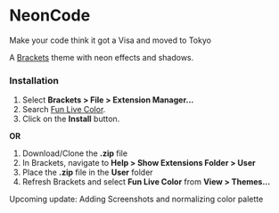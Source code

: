# NeonCode

<!--[![Version](https://flat.badges.ml/kelvinelove.NeonCode/version.svg)](https://brackets-extension-badges.github.io#kelvinelove.NeonCode)-->

 Make your code think it got a Visa and moved to Tokyo

<!--[![](https://badgen.net/github/license/micromatch/micromatch)]-->

A [Brackets](https://github.com/adobe/brackets/) theme with neon effects and shadows.

### Installation
1. Select **Brackets > File > Extension Manager...**
2. Search [Fun Live Color](https://github.com/seanDeee/glowing-brackets-theme/).
3. Click on the **Install** button.

**OR**

1. Download/Clone the **.zip** file
2. In Brackets, navigate to **Help > Show Extensions Folder > User**
3. Place the **.zip** file in the **User** folder
4. Refresh Brackets and select **Fun Live Color** from **View > Themes...**


Upcoming update: Adding Screenshots and normalizing color palette